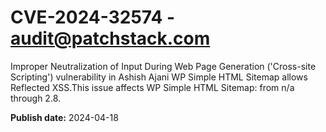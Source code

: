 # CVE-2024-32574 - audit@patchstack.com

Improper Neutralization of Input During Web Page Generation ('Cross-site Scripting') vulnerability in Ashish Ajani WP Simple HTML Sitemap allows Reflected XSS.This issue affects WP Simple HTML Sitemap: from n/a through 2.8.



**Publish date:** 2024-04-18
